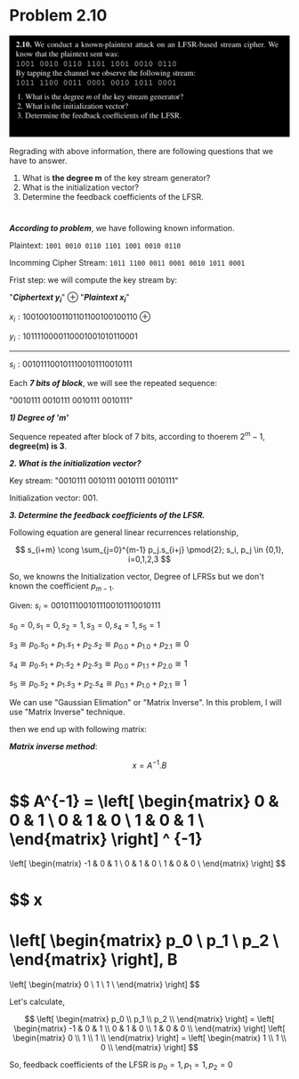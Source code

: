 # Problem 2.10

![Question of problem 2.10](../assets/problem2_10.png)

Regrading with above information, there are following questions that we have to answer.

1. What is **the degree m** of the key stream generator?
2. What is the initialization vector?
3. Determine the feedback coefficients of the LFSR.

#
***According to problem***, we have following known information.

Plaintext: `1001 0010 0110 1101 1001 0010 0110`

Incomming Cipher Stream: `1011 1100 0011 0001 0010 1011 0001`

Frist step: we will compute the key stream by:

"***Ciphertext $y_i$***" $\oplus$ "***Plaintext $x_i$***"



$x_i: 1001 0010 0110 1101 1001 0010 0110$ $\oplus$

$y_i: 1011 1100 0011 0001 0010 1011 0001$ 

---
$s_i: 0010 1110 0101 1100 1011 1001 0111$

Each ***7 bits of block***, we will see the repeated sequence:

"$0010111$ $0010111$ $0010111$ $0010111$"

***1) Degree of 'm'***

Sequence repeated after block of 7 bits, according to thoerem $2^m -1$, **degree(m) is 3**.

***2. What is the initialization vector?***

Key stream: "$0010111$ $0010111$ $0010111$ $0010111$"

Initialization vector: $001$.


***3. Determine the feedback coefficients of the LFSR.***

Following equation are general linear recurrences relationship,

$$
s_{i+m} \cong \sum_{j=0}^{m-1} p_j.s_{i+j} \pmod{2}; s_i, p_j \in {0,1}, i=0,1,2,3
$$

So, we knowns the Initialization vector, Degree of LFRSs but we don't known the coefficient $p_{m-1}$.

Given: $s_i = 0010 1110 0101 1100 1011 1001 0111$

$s_0 = 0, s_1 = 0, s_2=1, s_3 = 0, s_4 = 1, s_5 = 1$

$s_3 \cong p_0.s_0 + p_1.s_1 + p_2.s_2 \cong p_0.0 + p_1.0 + p_2.1 \cong 0$

$s_4 \cong p_0.s_1 + p_1.s_2 + p_2.s_3 \cong p_0.0 + p_1.1 + p_2.0 \cong 1$

$s_5 \cong p_0.s_2 + p_1.s_3 + p_2.s_4 \cong p_0.1 + p_1.0 + p_2.1 \cong 1$

We can use "Gaussian Elimation" or "Matrix Inverse". In this problem, I will use "Matrix Inverse" technique.

then we end up with following matrix:

***Matrix inverse method***:

$$
x = A^{-1}.B
$$

$$
A^{-1} =
\left[
\begin{matrix}
0 & 0 & 1 \\
0 & 1 & 0 \\
1 & 0 & 1 \\
\end{matrix}
\right] ^ {-1}
=
\left[
\begin{matrix}
-1 & 0 & 1 \\
0 & 1 & 0 \\
1 & 0 & 0 \\
\end{matrix}
\right]
$$

$$
x
=
\left[
\begin{matrix}
p_0 \\
p_1 \\
p_2 \\
\end{matrix}
\right],
B
=
\left[
\begin{matrix}
0 \\
1 \\
1 \\
\end{matrix}
\right]
$$

Let's calculate,

$$
\left[
\begin{matrix}
p_0 \\
p_1 \\
p_2 \\
\end{matrix}
\right] =
\left[
\begin{matrix}
-1 & 0 & 1 \\
0 & 1 & 0 \\
1 & 0 & 0 \\
\end{matrix}
\right]
\left[
\begin{matrix}
0 \\
1 \\
1 \\
\end{matrix}
\right] =
\left[
\begin{matrix}
1 \\
1 \\
0 \\
\end{matrix}
\right] 
$$

So, feedback coefficients of the LFSR is $p_0 = 1, p_1 = 1, p_2 = 0$